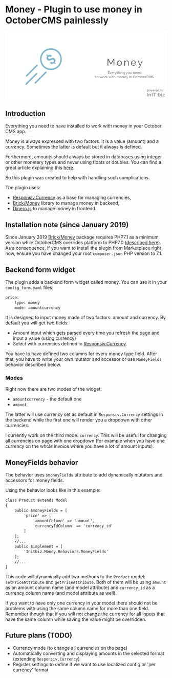 # Money - Plugin to use money in OctoberCMS painlessly 
![Money banner](https://raw.githubusercontent.com/initbiz/initbiz.github.io/master/money/assets/images/money-banner.png)

## Introduction

Everything you need to have installed to work with money in your October CMS app.

Money is always expressed with two factors. It is a value (amount) and a currency. Sometimes the latter is default but it always is defined.

Furthermore, amounts should always be stored in databases using integer or other monetary types and never using floats or doubles. You can find a great article explaining this [here](https://spin.atomicobject.com/2014/08/14/currency-rounding-errors/).

So this plugin was created to help with handling such complications.

The plugin uses:
* [Responsiv.Currency](https://octobercms.com/plugin/responsiv-currency) as a base for managing currencies,
* [Brick/Money](https://github.com/brick/money) library to manage money in backend,
* [Dinero.js](https://sarahdayan.github.io/dinero.js/) to manage money in frontend.

[//]: # (Documentation)

## Installation note (since January 2019)

Since January 2019 [Brick/Money](https://github.com/brick/money) package requires PHP7.1 as a minimum version while OctoberCMS overrides platform to PHP7.0 ([described here](https://github.com/octobercms/october/issues/4181)). As a consequence, if you want to install the plugin from Marketplace right now, ensure you have changed your root `composer.json` PHP version to 7.1.

## Backend form widget

The plugin adds a backend form widget called money. You can use it in your `config_form.yaml` files:

    price:
        type: money
        mode: amountcurrency

It is designed to input money made of two factors: amount and currency. By default you will get two fields:

* Amount input which gets parsed every time you refresh the page and input a value (using currency)
* Select with currencies defined in [Responsiv.Currency](https://octobercms.com/plugin/responsiv-currency).

You have to have defined two columns for every money type field. After that, you have to write your own mutator and accessor or use `MoneyFields` behavior described below.

### Modes
Right now there are two modes of the widget:
* `amountcurrency` - the default one
* `amount`

The latter will use currency set as default in `Responsiv.Currency` settings in the backend while the first one will render you a dropdown with other currencies.

I currently work on the third mode: `currency`. This will be useful for changing all currencies on page with one dropdown (for example when you have one currency on the whole invoice where you have a lot of amount inputs).

## MoneyFields behavior
The behavior uses `$moneyFields` attribute to add dynamically mutators and accessors for money fields.

Using the behavior looks like in this example:


    class Product extends Model
    {
        public $moneyFields = [
            'price' => [
                'amountColumn' => 'amount',
                'currencyIdColumn' => 'currency_id'
            ]
        ];
        //...
        public $implement = [
            'Initbiz.Money.Behaviors.MoneyFields'
        ];
        //...
    }


This code will dynamically add two methods to the `Product` model: `setPriceAttribute` and `getPriceAttribute`. Both of them will be using `amount` as an amount column name (and model attribute) and `currency_id` as a currency column name (and model attribute as well).

If you want to have only one currency in your model there should not be problems with using the same column name for more than one field. Remember though that if you will not change the currency for all inputs that have the same column while saving the value might be overridden.

## Future plans (TODO)

* Currency mode (to change all currencies on the page)
* Automatically converting and displaying amounts in the selected format (extending `Responsiv.Currency`)
* Register settings to define if we want to use localized config or 'per currency' format